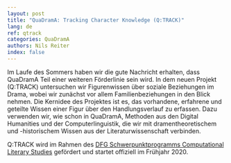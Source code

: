 ```yaml
---
layout: post
title: "QuaDramA: Tracking Character Knowledge (Q:TRACK)"
lang: de
ref: qtrack
categories: QuaDramA
authors: Nils Reiter
index: false
---
```


Im Laufe des Sommers haben wir die gute Nachricht erhalten, dass QuaDramA Teil einer weiteren Förderlinie sein wird. In dem neuen Projekt (Q:TRACK) untersuchen wir Figurenwissen über soziale Beziehungen im Drama, wobei wir zunächst vor allem Familienbeziehungen in den Blick nehmen. Die Kernidee des Projektes ist es, das vorhandene, erfahrene und geteilte Wissen einer Figur über den Handlungsverlauf zu erfassen. Dazu verwenden wir, wie schon in QuaDramA, Methoden aus den Digital Humanities und der Computerlinguistik, die wir mit dramentheoretischem und -historischem Wissen aus der Literaturwissenschaft verbinden.

Q:TRACK wird im Rahmen des [DFG Schwerpunktprogramms Computational Literary Studies](https://dfg-spp-cls.github.io) gefördert und startet offiziell im Frühjahr 2020.
